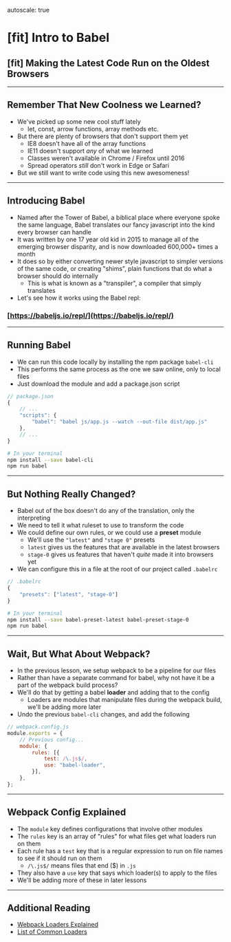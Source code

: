autoscale: true

# [fit] Intro to Babel
## [fit] Making the Latest Code Run on the Oldest Browsers

---

## Remember That New Coolness we Learned?

* We've picked up some new cool stuff lately
	* let, const, arrow functions, array methods etc.
* But there are plenty of browsers that don't support them yet
	* IE8 doesn't have all of the array functions
	* IE11 doesn't support _any_ of what we learned
	* Classes weren't available in Chrome / Firefox until 2016
	* Spread operators _still_ don't work in Edge or Safari
* But we still want to write code using this new awesomeness!

---

## Introducing Babel

* Named after the Tower of Babel, a biblical place where everyone spoke the same language, Babel translates our fancy javascript into the kind every browser can handle
* It was written by one 17 year old kid in 2015 to manage all of the emerging browser disparity, and is now downloaded 600,000+ times a month
* It does so by either converting newer style javascript to simpler versions of the same code, or creating "shims", plain functions that do what a browser should do internally
	* This is what is known as a "transpiler", a compiler that simply translates
* Let's see how it works using the Babel repl:

### [https://babeljs.io/repl/](https://babeljs.io/repl/)

---

## Running Babel

* We can run this code locally by installing the npm package `babel-cli`
* This performs the same process as the one we saw online, only to local files
* Just download the module and add a package.json script

```js
// package.json
{
	// ...
	"scripts": {
		"babel": "babel js/app.js --watch --out-file dist/app.js"
	},
	// ...
}
```

```bash
# In your terminal
npm install --save babel-cli
npm run babel
```

---

## But Nothing Really Changed?

* Babel out of the box doesn't do any of the translation, only the interpreting
* We need to tell it what ruleset to use to transform the code
* We could define our own rules, or we could use a **preset** module
	* We'll use the `"latest"` and `"stage 0"` presets
	* `latest` gives us the features that are available in the latest browsers
	* `stage-0` gives us features that haven't _quite_ made it into browsers yet
* We can configure this in a file at the root of our project called `.babelrc`

```js
// .babelrc
{
	"presets": ["latest", "stage-0"]
}
```

```bash
# In your terminal
npm install --save babel-preset-latest babel-preset-stage-0
npm run babel
```

---

## Wait, But What About Webpack?

* In the previous lesson, we setup webpack to be a pipeline for our files
* Rather than have a separate command for babel, why not have it be a part of the webpack build process?
* We'll do that by getting a babel **loader** and adding that to the config
	* Loaders are modules that manipulate files during the webpack build, we'll be adding more later
* Undo the previous `babel-cli` changes, and add the following

```js
// webpack.config.js
module.exports = {
	// Previous config...
	module: {
		rules: [{
			test: /\.js$/,
			use: "babel-loader",
		}],
	},
};
```

---

## Webpack Config Explained

* The `module` key defines configurations that involve other modules
* The `rules` key is an array of "rules" for what files get what loaders run on them
* Each rule has a `test` key that is a regular expression to run on file names to see if it should run on them
	* `/\.js$/` means files that end ($) in `.js`
* They also have a `use` key that says which loader(s) to apply to the files
* We'll be adding more of these in later lessons

---

## Additional Reading

* [Webpack Loaders Explained](https://webpack.js.org/concepts/loaders/)
* [List of Common Loaders](https://webpack.js.org/loaders/)
